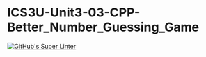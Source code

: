 # ICS3U-Unit3-03-CPP-Better_Number_Guessing_Game

[![GitHub's Super Linter](https://github.com/Mikayla-Barthelette-1/ICS3U-Unit3-03-CPP-Number_Guessing_Game/workflows/GitHub's%20Super%20Linter/badge.svg)](https://github.com/Mikayla-Barthelette-1/ICS3U-Unit3-03-CPP-Number_Guessing_Game/actions)
